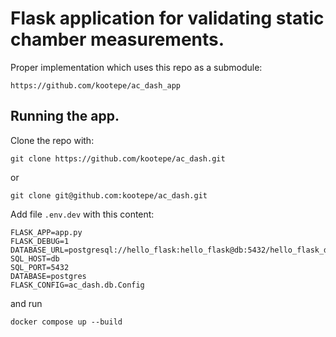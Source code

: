 # Flask application for validating static chamber measurements.

Proper implementation which uses this repo as a submodule:
```
https://github.com/kootepe/ac_dash_app
```

## Running the app.


Clone the repo with:
```
git clone https://github.com/kootepe/ac_dash.git
```
or
```
git clone git@github.com:kootepe/ac_dash.git
```
Add file ```.env.dev``` with this content:
```
FLASK_APP=app.py
FLASK_DEBUG=1
DATABASE_URL=postgresql://hello_flask:hello_flask@db:5432/hello_flask_dev
SQL_HOST=db
SQL_PORT=5432
DATABASE=postgres
FLASK_CONFIG=ac_dash.db.Config
```
and run
```
docker compose up --build
```


